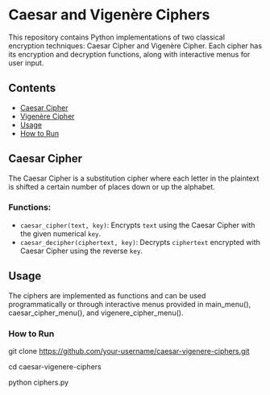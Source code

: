 # Caesar and Vigenère Ciphers

This repository contains Python implementations of two classical encryption techniques: Caesar Cipher and Vigenère Cipher. Each cipher has its encryption and decryption functions, along with interactive menus for user input.

## Contents

- [Caesar Cipher](#caesar-cipher)
- [Vigenère Cipher](#vigenère-cipher)
- [Usage](#usage)
- [How to Run](#how-to-run)

## Caesar Cipher

The Caesar Cipher is a substitution cipher where each letter in the plaintext is shifted a certain number of places down or up the alphabet.

### Functions:

- `caesar_cipher(text, key)`: Encrypts `text` using the Caesar Cipher with the given numerical `key`.
- `caesar_decipher(ciphertext, key)`: Decrypts `ciphertext` encrypted with Caesar Cipher using the reverse `key`.

## Usage

The ciphers are implemented as functions and can be used programmatically or through interactive menus provided in main_menu(), caesar_cipher_menu(), and vigenere_cipher_menu().

### How to Run

git clone https://github.com/your-username/caesar-vigenere-ciphers.git

cd caesar-vigenere-ciphers

python ciphers.py





